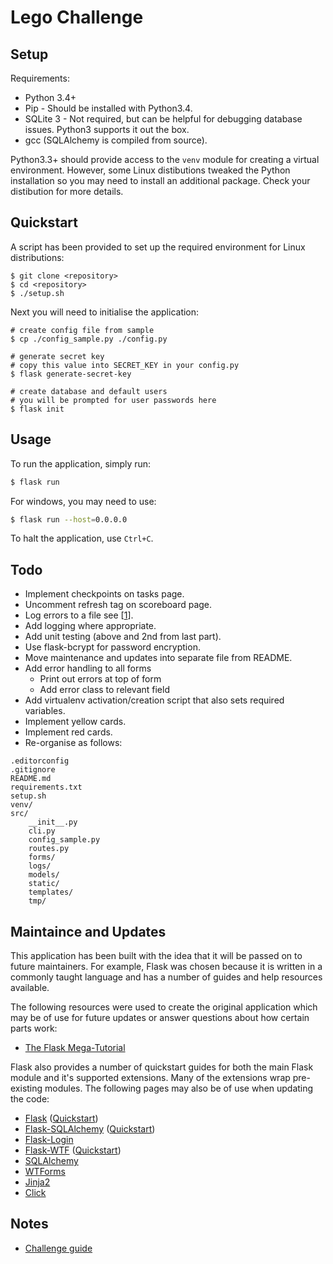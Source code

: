 # Lego Challenge
## Setup
Requirements:
- Python 3.4+
- Pip - Should be installed with Python3.4.
- SQLite 3 - Not required, but can be helpful for debugging database issues. Python3 supports it out the box.
- gcc (SQLAlchemy is compiled from source).

Python3.3+ should provide access to the `venv` module for creating a virtual environment. However, some Linux distibutions tweaked the Python installation so you may need to install an additional package. Check your distibution for more details.

## Quickstart
A script has been provided to set up the required environment for Linux distributions:
```
$ git clone <repository>
$ cd <repository>
$ ./setup.sh
```

Next you will need to initialise the application:
```
# create config file from sample
$ cp ./config_sample.py ./config.py

# generate secret key
# copy this value into SECRET_KEY in your config.py
$ flask generate-secret-key

# create database and default users
# you will be prompted for user passwords here
$ flask init
```


## Usage
To run the application, simply run:
```bash
$ flask run
```

For windows, you may need to use:
```bash
$ flask run --host=0.0.0.0
```

To halt the application, use `Ctrl+C`.

## Todo
- Implement checkpoints on tasks page.
- Uncomment refresh tag on scoreboard page.
- Log errors to a file see [[1](https://blog.miguelgrinberg.com/post/the-flask-mega-tutorial-part-vii-unit-testing)].
- Add logging where appropriate.
- Add unit testing (above and 2nd from last part).
- Use flask-bcrypt for password encryption.
- Move maintenance and updates into separate file from README.
- Add error handling to all forms
    - Print out errors at top of form
    - Add error class to relevant field
- Add virtualenv activation/creation script that also sets required variables.
- Implement yellow cards.
- Implement red cards.
- Re-organise as follows:
```
.editorconfig
.gitignore
README.md
requirements.txt
setup.sh
venv/
src/
    __init__.py
    cli.py
    config_sample.py
    routes.py
    forms/
    logs/
    models/
    static/
    templates/
    tmp/
```


## Maintaince and Updates
This application has been built with the idea that it will be passed on to future maintainers. For example, Flask was chosen because it is written in a commonly taught language and has a number of guides and help resources available.

The following resources were used to create the original application which may be of use for future updates or answer questions about how certain parts work:

- [The Flask Mega-Tutorial](https://blog.miguelgrinberg.com/post/the-flask-mega-tutorial-part-i-hello-world)

Flask also provides a number of quickstart guides for both the main Flask module and it's supported extensions. Many of the extensions wrap pre-existing modules. The following pages may also be of use when updating the code:

- [Flask](http://flask.pocoo.org/) ([Quickstart](http://flask.pocoo.org/docs/0.12/quickstart/))
- [Flask-SQLAlchemy](http://flask-sqlalchemy.pocoo.org/2.3/) ([Quickstart](http://flask-sqlalchemy.pocoo.org/2.3/quickstart/))
- [Flask-Login](https://flask-login.readthedocs.io/en/latest/)
- [Flask-WTF](https://flask-wtf.readthedocs.io/en/stable/) ([Quickstart](http://flask-wtf.readthedocs.io/en/stable/quickstart.html))
- [SQLAlchemy](https://www.sqlalchemy.org/)
- [WTForms](https://wtforms.readthedocs.io/en/latest/)
- [Jinja2](http://jinja.pocoo.org/docs/2.9/)
- [Click](http://click.pocoo.org/5/)

## Notes
- [Challenge guide](https://firstinspiresst01.blob.core.windows.net/fll/hydro-dynamics-challenge-guide-a4.pdf)

